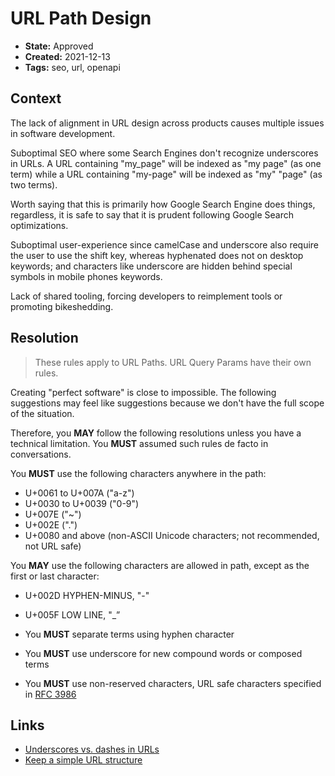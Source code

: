 # URL Path Design

* **State:** Approved
* **Created:** 2021-12-13
* **Tags:** seo, url, openapi

## Context

The lack of alignment in URL design across products causes multiple issues in
software development.

Suboptimal SEO where some Search Engines don't recognize underscores in URLs. A
URL containing "my_page" will be indexed as "my page" (as one term) while a URL
containing "my-page" will be indexed as "my" "page" (as two terms).

Worth saying that this is primarily how Google Search Engine does things,
regardless, it is safe to say that it is prudent following Google Search
optimizations.

Suboptimal user-experience since camelCase and underscore also require the user
to use the shift key, whereas hyphenated does not on desktop keywords; and
characters like underscore are hidden behind special symbols in mobile phones
keywords.

Lack of shared tooling, forcing developers to reimplement tools or promoting
bikeshedding.

## Resolution

> These rules apply to URL Paths. URL Query Params have their own rules.

Creating "perfect software" is close to impossible. The following suggestions
may feel like suggestions because we don't have the full scope of the situation.

Therefore, you **MAY** follow the following resolutions unless you have a
technical limitation. You **MUST** assumed such rules de facto in conversations.

You **MUST** use the following characters anywhere in the path:

* U+0061 to U+007A ("a-z")
* U+0030 to U+0039 ("0-9")
* U+007E ("~")
* U+002E (".")
* U+0080 and above (non-ASCII Unicode characters; not recommended, not URL safe)

You **MAY** use the following characters are allowed in path, except as the
first or last character:

* U+002D HYPHEN-MINUS, "-"
* U+005F LOW LINE, "_”

* You **MUST** separate terms using hyphen character
* You **MUST** use underscore for new compound words or composed terms
* You **MUST** use non-reserved characters, URL safe characters specified in
  [RFC 3986](https://datatracker.ietf.org/doc/html/rfc3986#page-13)

## Links

* [Underscores vs. dashes in URLs](https://www.youtube.com/watch?v=AQcSFsQyct8&ab_channel=GoogleSearchCentral)
* [Keep a simple URL structure](https://developers.google.com/search/docs/advanced/guidelines/url-structure)
